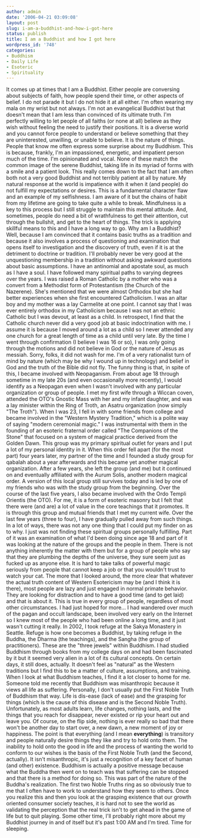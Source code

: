 ```yaml
---
author: admin
date: '2006-04-21 03:09:08'
layout: post
slug: i-am-a-buddhist-and-how-i-got-here
status: publish
title: I am a Buddhist and how I got here
wordpress_id: '748'
categories:
- Buddhism
- Daily Life
- Esoteric
- Spirituality
---
```


It comes up at times that I am a Buddhist. Either people are conversing
about subjects of faith, how people spend their time, or other aspects
of belief. I do not parade it but I do not hide it at all either. I'm
often wearing my mala on my wrist but not always. I'm not an evangelical
Buddhist but that doesn't mean that I am less than convinced of its
ultimate truth. I'm perfectly willing to let people of all faiths (or
none at all) believe as they wish without feeling the need to justify
their positions. It is a diverse world and you cannot force people to
understand or believe something that they are uninterested, unwilling,
or unable to believe. It is the nature of things. People that know me
often express some surprise about my Buddhism. This is because, frankly,
I'm an impassioned, energetic, and impatient person much of the time.
I'm opinionated and vocal. None of these match the common image of the
serene Buddhist, taking life in its myriad of forms with a smile and a
patient look. This really comes down to the fact that I am often both
not a very good Buddhist and not terribly patient at all by nature. My
natural response at the world is impatience with it when it (and people)
do not fulfill my expectations or desires. This is a fundamental
character flaw and an example of my selfishness. I am aware of it but
the chains of habit from my lifetime are going to take quite a while to
break. Mindfulness is a key to this process but I still struggle to
maintain this mental attitude. And, sometimes, people do need a bit of
wrathfulness to get their attention, cut through the bullshit, and get
to the heart of things. The trick is applying skillful means to this and
I have a long way to go. Why am I a Buddhist? Well, because I am
convinced that it contains basic truths as a tradition and because it
also involves a process of questioning and examination that opens itself
to investigation and the discovery of truth, even if it is at the
detriment to doctrine or tradition. I'll probably never be very good at
the unquestioning membership in a tradition without asking awkward
questions about basic assumptions. I have an antinomial and apostate
soul, as much as I have a soul. I have followed many spiritual paths to
varying degrees over the years. I was raised a Roman Catholic by a
mother who was a convert from a Methodist form of Protestantism (the
Church of the Nazerene). She's mentioned that we were almost Orthodox
but she had better experiences when she first encountered Catholicism. I
was an altar boy and my mother was a lay Carmelite at one point. I
cannot say that I was ever entirely orthodox in my Catholicism because I
was not an ethnic Catholic but I was devout, at least as a child. In
retrospect, I find that the Catholic church never did a very good job at
basic indoctrination with me. I assume it is because I moved around a
lot as a child so I never attended any one church for a great length of
time as a child until very late. By the time I went through confirmation
(I believe I was 16 or so), I was only going through the motions and did
not believe in God or the nature of Jesus as messiah. Sorry, folks, it
did not wash for me. I'm of a very rationalist turn of mind by nature
(which may be why I wound up in technology) and belief in God and the
truth of the Bible did not fly. The funny thing is that, in spite of
this, I became involved with Neopaganism. From about age 18 through
sometime in my late 20s (and even occasionally more recently), I would
identify as a Neopagan even when I wasn't involved with any particular
organization or group of people. I met my first wife through a Wiccan
coven, attended the OTO's Gnostic Mass with her and my infant daughter,
and was a lay minister within the Ring of Troth, an Asatru organization
(now simply "The Troth"). When I was 23, I fell in with some friends
from college and became involved in the "Western Mystery Tradition,"
which is a polite way of saying "modern ceremonial magic." I was
instrumental with them in the founding of an esoteric fraternal order
called "The Companions of the Stone" that focused on a system of magical
practice derived from the Golden Dawn. This group was my primary
spiritual outlet for years and I put a lot of my personal identity in
it. When this order fell apart (for the most part) four years later, my
partner of the time and I founded a study group for qabalah about a year
afterwards and this became yet another magical organization. After a few
years, she left the group (and me) but it continued on and eventually
affiliated with the Aurum Solis, another modern magical order. A version
of this local group still survives today and is led by one of my friends
who was with the study group from the beginning. Over the course of the
last five years, I also became involved with the Ordo Templi Orientis
(the OTO). For me, it is a form of esoteric masonry but I felt that
there were (and are) a lot of value in the core teachings that it
promotes. It is through this group and mutual friends that I met my
current wife. Over the last few years (three to four), I have gradually
pulled away from such things. In a lot of ways, there was not any one
thing that I could put my finder on as to why. I just was not finding
these spiritual groups personally fulfilling. Part of it was an
examination of what I'd been doing since age 18 and part of it was
looking at the nature of the groups and the people in them. There is not
anything inherently the matter with them but for a group of people who
say that they are plumbing the depths of the universe, they sure seem
just as fucked up as anyone else. It is hard to take talks of powerful
magic seriously from people that cannot keep a job or that you wouldn't
trust to watch your cat. The more that I looked around, the more clear
that whatever the actual truth content of Western Esotericism may be
(and I think it is there), most people are lazy and just engaged in
normal primate behavior. They are looking for distraction and to have a
good time (and to get laid) and that is about it. This is true in every
group of people, regardless of most other circumstances. I had just
hoped for more... I had wandered over much of the pagan and occult
landscape, been involved very early on the Internet so I knew most of
the people who had been online a long time, and it just wasn't cutting
it really. In 2002, I took refuge at the Sakya Monastery in Seattle.
Refuge is how one becomes a Buddhist, by taking refuge in the Buddha,
the Dharma (the teachings), and the Sangha (the group of practitioners).
These are the "three jewels" within Buddhism. I had studied Buddhism
through books from my college days on and had been fascinated by it but
it seemed very alien in a lot of its cultural concepts. On certain days,
it still does, actually. It doesn't feel as "natural" as the Western
traditions but I find this to be a matter of culture, assumptions, and
training. When I look at what Buddhism teaches, I find it a lot closer
to home for me. Someone told me recently that Buddhism was misanthropic
because it views all life as suffering. Personally, I don't usually put
the First Noble Truth of Buddhism that way. Life is dis-ease (lack of
ease) and the grasping for things (which is the cause of this disease
and is the Second Noble Truth). Unfortunately, as most adults learn,
life changes, nothing lasts, and the things that you reach for
disappear, never existed or rip your heart out and leave you. Of course,
on the flip side, nothing is ever really so bad that there won't be
another day to start over, a new dawn, a new moment of joy or happiness.
The point is that everything (and I mean **everything**) is transitory
and people naturally desire things they like and try to hold onto them.
The inability to hold onto the good in life and the process of wanting
the world to conform to our wishes is the basis of the First Noble Truth
(and the Second, actually). It isn't misanthropic, it's just a
recognition of a key facet of human (and other) existence. Buddhism is
actually a positive message because what the Buddha then went on to
teach was that suffering can be stopped and that there is a method for
doing so. This was part of the nature of the Buddha's realization. The
first two Noble Truths ring as so obviously true to me that I often have
to work to understand how they seem to others. Once you realize this and
then you look at the grasping existence that our growth oriented
consumer society teaches, it is hard not to see the world as validating
the perception that the real trick isn't to get ahead in the game of
life but to quit playing. Some other time, I'll probably right more
about my Buddhist journey in and of itself but it's past 1:00 AM and I'm
tired. Time for sleeping.
